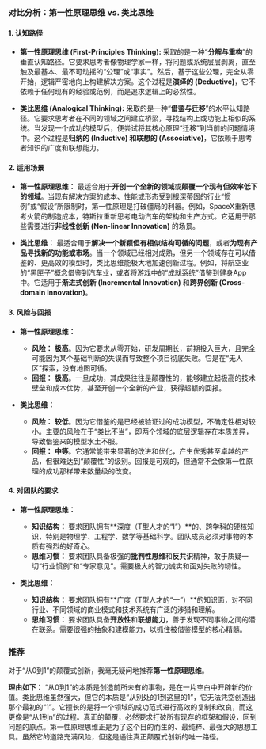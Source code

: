 ### 对比分析：第一性原理思维 vs. 类比思维

#### 1. 认知路径

*   **第一性原理思维 (First-Principles Thinking):** 采取的是一种“**分解与重构**”的垂直认知路径。它要求思考者像物理学家一样，将问题或系统层层剥离，直至触及最基本、最不可动摇的“公理”或“事实”。然后，基于这些公理，完全从零开始，逻辑严密地向上构建解决方案。这个过程是**演绎的 (Deductive)**，它不依赖于任何现有的经验或范例，而是追求逻辑上的必然性。

*   **类比思维 (Analogical Thinking):** 采取的是一种“**借鉴与迁移**”的水平认知路径。它要求思考者在不同的领域之间建立桥梁，寻找结构上或功能上相似的系统。当发现一个成功的模型后，便尝试将其核心原理“迁移”到当前的问题情境中。这个过程是**归纳的 (Inductive) 和联想的 (Associative)**，它依赖于思考者知识的广度和联想能力。

#### 2. 适用场景

*   **第一性原理思维：** 最适合用于**开创一个全新的领域**或**颠覆一个现有但效率低下的领域**。当现有解决方案的成本、性能或形态受到根深蒂固的行业“惯例”或“假设”所限制时，第一性原理是打破僵局的利器。例如，SpaceX重新思考火箭的制造成本，特斯拉重新思考电动汽车的架构和生产方式。它适用于那些需要进行**非线性创新 (Non-linear Innovation)** 的场景。

*   **类比思维：** 最适合用于**解决一个新颖但有相似结构可循的问题**，或者**为现有产品寻找新的功能或市场**。当一个领域已经相对成熟，但另一个领域存在可以借鉴的、更高效的模型时，类比思维能极大地加速创新过程。例如，将航空业的“黑匣子”概念借鉴到汽车业，或者将游戏中的“成就系统”借鉴到健身App中。它适用于**渐进式创新 (Incremental Innovation)** 和**跨界创新 (Cross-domain Innovation)**。

#### 3. 风险与回报

*   **第一性原理思维：**
    *   **风险：** **极高**。因为它要求从零开始，研发周期长，前期投入巨大，且完全可能因为某个基础判断的失误而导致整个项目彻底失败。它是在“无人区”探索，没有地图可循。
    *   **回报：** **极高**。一旦成功，其成果往往是颠覆性的，能够建立起极高的技术壁垒和成本优势，甚至开创一个全新的产业，获得超额的回报。

*   **类比思维：**
    *   **风险：** **较低**。因为它借鉴的是已经被验证过的成功模型，不确定性相对较小。主要的风险在于“类比不当”，即两个领域的底层逻辑存在本质差异，导致借鉴来的模型水土不服。
    *   **回报：** **中等**。它通常能带来显著的改进和优化，产生优秀甚至卓越的产品，但很难达到“颠覆性”的级别。回报是可观的，但通常不会像第一性原理的成功那样带来数量级的改变。

#### 4. 对团队的要求

*   **第一性原理思维：**
    *   **知识结构：** 要求团队拥有**深度（T型人才的“I”）**的、跨学科的硬核知识，特别是物理学、工程学、数学等基础科学。团队成员必须对事物的本质有强烈的好奇心。
    *   **思维习惯：** 要求团队具备极强的**批判性思维**和**反共识**精神，敢于质疑一切“行业惯例”和“专家意见”。需要极大的智力诚实和面对失败的韧性。

*   **类比思维：**
    *   **知识结构：** 要求团队拥有**广度（T型人才的“一”）**的知识面，对不同行业、不同领域的商业模式和技术系统有广泛的涉猎和理解。
    *   **思维习惯：** 要求团队具备**开放性**和**联想能力**，善于发现不同事物之间的潜在联系。需要很强的抽象和建模能力，以抓住被借鉴模型的核心精髓。

### 推荐

对于“从0到1”的颠覆式创新，我毫无疑问地推荐**第一性原理思维**。

**理由如下：**
“从0到1”的本质是创造前所未有的事物，是在一片空白中开辟新的价值。类比思维虽然强大，但它的本质是“从别处的1到这里的1”，它无法凭空创造出那个最初的“1”。它擅长的是将一个领域的成功范式进行高效的复制和改良，而这更像是“从1到n”的过程。真正的颠覆，必然要求打破所有现存的框架和假设，回到问题的原点。第一性原理思维正是为了这个目的而生的、最纯粹、最强大的思想工具。虽然它的道路充满风险，但这是通往真正颠覆式创新的唯一路径。
